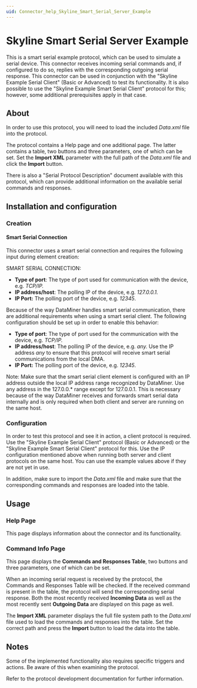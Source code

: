 ```yaml
---
uid: Connector_help_Skyline_Smart_Serial_Server_Example
---
```


# Skyline Smart Serial Server Example

This is a smart serial example protocol, which can be used to simulate a serial device. This connector receives incoming serial commands and, if configured to do so, replies with the corresponding outgoing serial response. This connector can be used in conjunction with the "Skyline Example Serial Client" (Basic or Advanced) to test its functionality. It is also possible to use the "Skyline Example Smart Serial Client" protocol for this; however, some additional prerequisites apply in that case.

## About

In order to use this protocol, you will need to load the included *Data.xml* file into the protocol.

The protocol contains a Help page and one additional page. The latter contains a table, two buttons and three parameters, one of which can be set. Set the **Import XML** parameter with the full path of the *Data.xml* file and click the **Import** button.

There is also a "Serial Protocol Description" document available with this protocol, which can provide additional information on the available serial commands and responses.

## Installation and configuration

### Creation

#### Smart Serial Connection

This connector uses a smart serial connection and requires the following input during element creation:

SMART SERIAL CONNECTION:

- **Type of port**: The type of port used for communication with the device, e.g. *TCP/IP.*
- **IP address/host**: The polling IP of the device, e.g. *127.0.0.1.*
- **IP Port:** The polling port of the device, e.g. *12345*.

Because of the way DataMiner handles smart serial communication, there are additional requirements when using a smart serial client. The following configuration should be set up in order to enable this behavior:

- **Type of port**: The type of port used for the communication with the device, e.g. *TCP/IP.*
- **IP address/host**: The polling IP of the device, e.g. *any.* Use the IP address *any* to ensure that this protocol will receive smart serial communications from the local DMA.
- **IP Port:** The polling port of the device, e.g. *12345*.

Note: Make sure that the smart serial client element is configured with an IP address outside the local IP address range recognized by DataMiner. Use any address in the 127.0.0.\* range except for 127.0.0.1. This is necessary because of the way DataMiner receives and forwards smart serial data internally and is only required when both client and server are running on the same host.

### Configuration

In order to test this protocol and see it in action, a client protocol is required. Use the "Skyline Example Serial Client" protocol (Basic or Advanced) or the "Skyline Example Smart Serial Client" protocol for this. Use the IP configuration mentioned above when running both server and client protocols on the same host. You can use the example values above if they are not yet in use.

In addition, make sure to import the *Data.xml* file and make sure that the corresponding commands and responses are loaded into the table.

## Usage

### Help Page

This page displays information about the connector and its functionality.

### Command Info Page

This page displays the **Commands and Responses Table**, two buttons and three parameters, one of which can be set.

When an incoming serial request is received by the protocol, the Commands and Responses Table will be checked. If the received command is present in the table, the protocol will send the corresponding serial response. Both the most recently received **Incoming Data** as well as the most recently sent **Outgoing Data** are displayed on this page as well.

The **Import XML** parameter displays the full file system path to the *Data.xml* file used to load the commands and responses into the table. Set the correct path and press the **Import** button to load the data into the table.

## Notes

Some of the implemented functionality also requires specific triggers and actions. Be aware of this when examining the protocol.

Refer to the protocol development documentation for further information.
